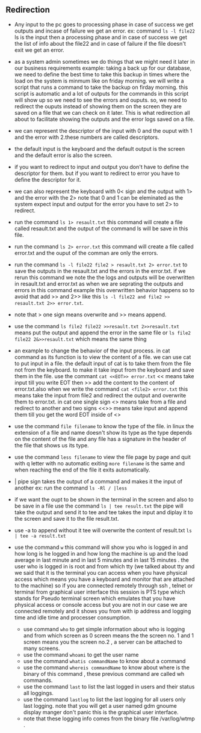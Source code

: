 ## Redirection

- Any input to the pc goes to processing phase in case of success we get outputs and incase of failure we get an error. ex: command `ls -l file22` ls is the input then a processing phase and in case of success we get the list of info about the file22 and in case of failure if the file doesn't exit we get an error.
- as a system admin sometimes we do things that we might need it later in our business requirements example: taking a back up for our database, we need to define the best time to take this backup in times where the load on the system is minmum like on friday morning. we will write a script that runs a command to take the backup on firday morning. this script is automatic and a lot of outputs for the commands in this script will show up so we need to see the errors and ouputs. so, we need to redirect the ouputs instead of showing them on the screen they are saved on a file that we can check on it later. This is what redirection all about to facilitate showing the outputs and the error logs saved on a file.
- we can represent the descriptor of the input with 0 and the ouput with 1 and the error with 2.these numbers are called descriptors.
- the default input is the keyboard and the default output is the screen and the default error is also the screen.
- if you want to redirect to input and output you don't have to define the descriptor for them. but if you want to redirect to error you have to define the descriptor for it.
- we can also represent the keyboard with 0< sign and the output with 1> and the error with the 2> note that 0 and 1 can be eleminated as the system expect input and output for the error you have to set 2> to redirect.
- run the command `ls 1> resault.txt` this command will create a file called resault.txt and the output of the command ls will be save in this file.
- run the command `ls 2> error.txt` this command will create a file called error.txt and the ouput of the comman are only the errors.
- run the command `ls -l file22 file2 > resault.txt 2> error.txt` to save the outputs in the resault.txt and the errors in the error.txt. if we rerun this command we note the the logs and outputs will be overwritten in resault.txt and error.txt as when we are seprating the outputs and errors in this command example this overwritten behavior happens so to avoid that add >> and 2>> like this `ls -l file22 and file2 >> resault.txt 2>> error.txt`.
- note that > one sign means overwrite and >> means append.
- use the command `ls file2 file22 >>resault.txt 2>>resault.txt` means put the output and append the error in the same file or `ls file2 file22 2&>>resault.txt` which means the same thing
- an example to change the behavior of the input process. in cat command as its function is to view the content of a file. we can use cat to put input in a file. the default input of cat is to take them from the file not from the keyboard. to make it take input from the keyboard and save them in the file. use the commant `cat <<EOT>> error.txt` << means take input till you write EOT then >> add the content to the content of error.txt.also when we write the command `cat <file2> error.txt` this means take the input from file2 and redirect the output and overwrite them to error.txt. in cat one single sign <> means take from a file and redirect to another and two signs <<>> means take input and append them till you get the word EOT inside of <<EOT>>
- use the command `file filename` to know the type of the file. in linux the extension of a file and name doesn't show its type as the type depends on the content of the file and any file has a signature in the header of the file that shows us its type.

- use the command `less filename` to view the file page by page and quit with q letter with no automatic exiting `more filename` is the same and when reaching the end of the file it exits automatically.
- | pipe sign takes the output of a command and makes it the input of another ex: run the command `ls -Rl / |less`
- if we want the oupt to be shown in the terminal in the screen and also to be save in a file use the command `ls | tee result.txt` the pipe will take the output and send it to tee and tee takes the input and diplay it to the screen and save it to the file result.txt.
- use -a to append without it tee will overwrite the content of result.txt `ls | tee -a result.txt`
- use the command `w` this command will show you who is logged in and how long is he logged in and how long
  the machine is up and the load average in last minute and in last 5 minutes and in last 15 minutes . the user who is logged in is root and from which tty (we talked about tty and we said that it is the terminal you can access when you have physical access which means you have a keyboard and monitor that are attached to the machine) so if you are connected remotely through ssh , telnet or terminal from graphical user interface this session is PTS type which stands for Pseudo terminal screen which emulates that you have physical access or console access but you are not in our case we are connected remotely and it shows you from with ip address and logging time and idle time and processer consumption.
  - use command `who` to get simple information about who is logging and from which screen as 0 screen means the the screen no. 1 and 1 screen means you the screen no.2 , a server can be attached to many screens.
  - use the command `whoami` to get the user name
  - use the command `whatis commandName` to know about a command
  - use the command `whereis commandName` to know about where is the binary of this command , these previous command are called wh commands.
  - use the command `last` to list the last logged in users and their status all loggings.
  - use the command `lastlog` to list the last logging for all users only last logging. note that you will get a user named gdm gnoume display manger don't panic this is the graphical user interface.
  - note that these logging info comes from the binary file /var/log/wtmp .
